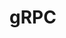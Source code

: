 # gRPC

[^1]: 使用 protobuf 定义 grpc service、request 和 response type。

[^2]:使用 protobuf compiler 生成 server 和 client 相关代码。

[^3]: 创建 server 应用，实现 service 接口，创建 grpc server。

[^4]: 创建 client 应用，使用生成的 stub 进行 rpc 调用。


